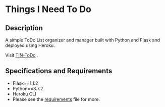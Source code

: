 # Things I Need To Do 

## Description
A simple ToDo List organizer and manager built with Python and Flask and deployed using Heroku.

Visit [TIN-ToDo](https://thingsineedtodo.herokuapp.com/) .

## Specifications and Requirements
* Flask==1.1.2
* Python==3.7.2
* Heroku CLI
* Please see the [requirements](requirements.txt) file for more.

